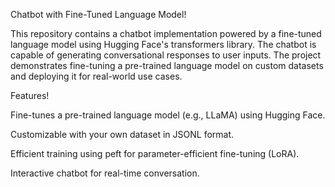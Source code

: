 Chatbot with Fine-Tuned Language Model!

This repository contains a chatbot implementation powered by a fine-tuned language model using Hugging Face's transformers library. The chatbot is capable of generating conversational responses to user inputs. The project demonstrates fine-tuning a pre-trained language model on custom datasets and deploying it for real-world use cases.

Features!

Fine-tunes a pre-trained language model (e.g., LLaMA) using Hugging Face.

Customizable with your own dataset in JSONL format.

Efficient training using peft for parameter-efficient fine-tuning (LoRA).

Interactive chatbot for real-time conversation.
